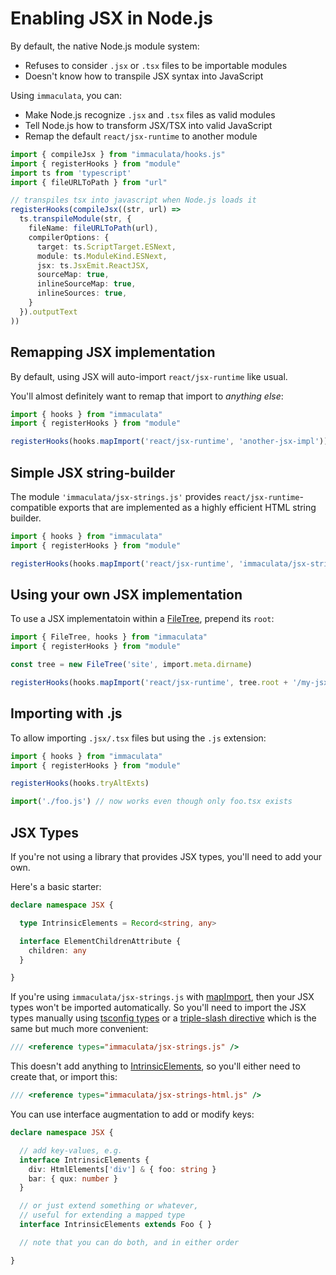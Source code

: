# Enabling JSX in Node.js

By default, the native Node.js module system:

* Refuses to consider `.jsx` or `.tsx` files to be importable modules
* Doesn't know how to transpile JSX syntax into JavaScript

Using `immaculata`, you can:

* Make Node.js recognize `.jsx` and `.tsx` files as valid modules
* Tell Node.js how to transform JSX/TSX into valid JavaScript
* Remap the default `react/jsx-runtime` to another module

```ts
import { compileJsx } from "immaculata/hooks.js"
import { registerHooks } from "module"
import ts from 'typescript'
import { fileURLToPath } from "url"

// transpiles tsx into javascript when Node.js loads it
registerHooks(compileJsx((str, url) =>
  ts.transpileModule(str, {
    fileName: fileURLToPath(url),
    compilerOptions: {
      target: ts.ScriptTarget.ESNext,
      module: ts.ModuleKind.ESNext,
      jsx: ts.JsxEmit.ReactJSX,
      sourceMap: true,
      inlineSourceMap: true,
      inlineSources: true,
    }
  }).outputText
))
```



## Remapping JSX implementation

By default, using JSX will auto-import `react/jsx-runtime` like usual.

You'll almost definitely want to remap that import to *anything else*:

```ts
import { hooks } from "immaculata"
import { registerHooks } from "module"

registerHooks(hooks.mapImport('react/jsx-runtime', 'another-jsx-impl'))
```



## Simple JSX string-builder

The module `'immaculata/jsx-strings.js'` provides
`react/jsx-runtime`-compatible exports that are
implemented as a highly efficient HTML string builder.

```ts
import { hooks } from "immaculata"
import { registerHooks } from "module"

registerHooks(hooks.mapImport('react/jsx-runtime', 'immaculata/jsx-strings.js'))
```



## Using your own JSX implementation

To use a JSX implementatoin within a [FileTree](../api/filetree.md#filetree), prepend its `root`:

~~~ts
import { FileTree, hooks } from "immaculata"
import { registerHooks } from "module"

const tree = new FileTree('site', import.meta.dirname)

registerHooks(hooks.mapImport('react/jsx-runtime', tree.root + '/my-jsx.ts'))
~~~



## Importing with .js

To allow importing `.jsx/.tsx` files but using the `.js` extension:

```ts
import { hooks } from "immaculata"
import { registerHooks } from "module"

registerHooks(hooks.tryAltExts)

import('./foo.js') // now works even though only foo.tsx exists
```



## JSX Types

If you're not using a library
that provides JSX types,
you'll need to add your own.

Here's a basic starter:

```ts
declare namespace JSX {

  type IntrinsicElements = Record<string, any>

  interface ElementChildrenAttribute {
    children: any
  }

}
```

If you're using `immaculata/jsx-strings.js` with [mapImport](../api/module-hooks.md#mapimport),
then your JSX types won't be imported automatically.
So you'll need to import the JSX types manually using [tsconfig types] or a [triple-slash directive]
which is the same but much more convenient:

```ts
/// <reference types="immaculata/jsx-strings.js" />
```

This doesn't add anything to [IntrinsicElements], so you'll either need to create that, or import this:

```ts
/// <reference types="immaculata/jsx-strings-html.js" />
```

You can use interface augmentation to add or modify keys:

```ts
declare namespace JSX {

  // add key-values, e.g.
  interface IntrinsicElements {
    div: HtmlElements['div'] & { foo: string }
    bar: { qux: number }
  }

  // or just extend something or whatever,
  // useful for extending a mapped type
  interface IntrinsicElements extends Foo { }

  // note that you can do both, and in either order

}
```

[IntrinsicElements]: https://www.typescriptlang.org/docs/handbook/jsx.html#intrinsic-elements
[tsconfig types]: https://www.typescriptlang.org/tsconfig/#types
[triple-slash directive]: https://www.typescriptlang.org/docs/handbook/triple-slash-directives.html#-reference-types-
